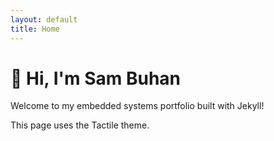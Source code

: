 ```yaml
---
layout: default
title: Home
---
```


# 👋 Hi, I'm Sam Buhan
Welcome to my embedded systems portfolio built with Jekyll!

This page uses the Tactile theme.